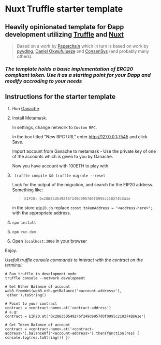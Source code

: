 # Nuxt Truffle starter template

## Heavily opinionated template for Ðapp development utilizing [Truffle](https://truffleframework.com/) and [Nuxt](https://nuxtjs.org/)

> Based on a work by [Paperchain](https://github.com/Paperchain/nuxt-box) which in turn is based on work by [pyyding](https://github.com/pyyding), [Daniel Okwufulueze](https://github.com/DOkwufulueze)  and [ConsenSys](https://github.com/ConsenSys) (and probably many others).

### _The template holds a basic implementation of ERC20 compliant token. Use it as a starting point for your Ðapp and modify accroding to your needs_

## Instructions for the starter template


1. Run [Ganache](https://truffleframework.com/ganache).

2. Install Metamask.

     In settings, change network to `Custom RPC`.

     In the box titled "New RPC URL" enter http://127.0.0.1:7545 and click Save.

     Import account from Ganache to metamask - Use the private key of one of the accounts which is given to you by Ganache.

     Now you have account with 100ETH to play with.

3. ```
    truffle compile && truffle migrate --reset
    ```

    Look for the output of the migration, and search for the EIP20 address.
    Something like:
    > `EIP20: 0x28635d5492f6f249d9957d0f0995c210274b8a1e`

    in the store `eip20.js` replace `const tokenAddress = "<address-here>";` with the appropriate address.

4. ```
   npm install
   ```

5. ```
   npm run dev
   ```

6. Open `localhost:3000` in your browser

Enjoy.

_Usefull truffle console commands to interact with the contract on the terminal:_
```
# Run truffle in development mode
truffle console --network development

# Get Ether Balance of account
web3.fromWei(web3.eth.getBalance('<account-address>'), 'ether').toString()

# Point to your contract
contract = <contract-name>.at('contract-address')
# e.g:
contract = EIP20.at('0x28635D5492F6f249d9957d0f0995c210274B8A1e')

# Get Token Balance of account
contract = <contract-name>.at('<contract-address>').balanceOf('<account-address>').then(function(res) { console.log(res.toString()) })
```